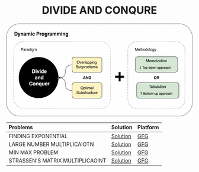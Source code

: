 <h1 align="center">DIVIDE AND CONQURE</h1>
<p align="center">
  <img height="250" src="logo.png">
</p>



| Problems                          | Solution                         | Platform                  |
| :-------------                    |:-------------                   | :-------------             |
| FINDING EXPONENTIAL              | [Solution](https://github.com/aditya-2703/DSA/blob/main/divide_and_conqure/EXPONENTIAL.PY)                  | [GFG](https://www.geeksforgeeks.org/write-a-c-program-to-calculate-powxn/) |  
| LARGE NUMBER MULTIPLICAIOTN      | [Solution](https://github.com/aditya-2703/DSA/blob/main/divide_and_conqure/LARGE_NUM_MUL.PY)                | [GFG](https://www.geeksforgeeks.org/multiply-large-numbers-represented-as-strings/) |    
| MIN MAX PROBLEM                  | [Solution](https://github.com/aditya-2703/DSA/blob/main/divide_and_conqure/MIN_MAX_PROBLEM.PY)              | [GFG](https://www.geeksforgeeks.org/maximum-and-minimum-in-an-array/) |  
| STRASSEN'S MATRIX MULTIPLICAOINT | [Solution](https://github.com/aditya-2703/DSA/blob/main/divide_and_conqure/Strassen%E2%80%99s_Matrix_Mul.PY)| [GFG](https://www.geeksforgeeks.org/strassens-matrix-multiplication/) |   

